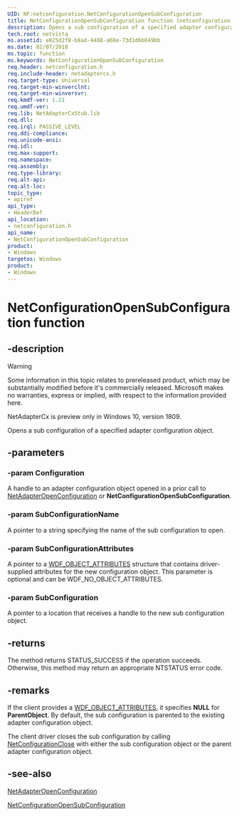 ```yaml
---
UID: NF:netconfiguration.NetConfigurationOpenSubConfiguration
title: NetConfigurationOpenSubConfiguration function (netconfiguration.h)
description: Opens a sub configuration of a specified adapter configuration object.
tech.root: netvista
ms.assetid: e825d2f8-b8ad-4488-a68e-73d1d6b849bb
ms.date: 02/07/2018
ms.topic: function
ms.keywords: NetConfigurationOpenSubConfiguration
req.header: netconfiguration.h
req.include-header: netadaptercx.h
req.target-type: Universal
req.target-min-winverclnt:
req.target-min-winversvr:
req.kmdf-ver: 1.21
req.umdf-ver:
req.lib: NetAdapterCxStub.lib
req.dll:
req.irql: PASSIVE_LEVEL
req.ddi-compliance:
req.unicode-ansi:
req.idl:
req.max-support:
req.namespace:
req.assembly:
req.type-library: 
req.alt-api:
req.alt-loc:
topic_type: 
- apiref
api_type: 
- HeaderDef
api_location:
- netconfiguration.h
api_name: 
- NetConfigurationOpenSubConfiguration
product:
- Windows
targetos: Windows
product:
- Windows
---
```


# NetConfigurationOpenSubConfiguration function


## -description

> [!WARNING]
> Some information in this topic relates to prereleased product, which may be substantially modified before it's commercially released. Microsoft makes no warranties, express or implied, with respect to the information provided here.
>
> NetAdapterCx is preview only in Windows 10, version 1809.

Opens a sub configuration of a specified adapter configuration object.

## -parameters

### -param Configuration
A handle to an adapter configuration object opened in a prior call to [NetAdapterOpenConfiguration](../netadapter/nf-netadapter-netadapteropenconfiguration.md) or **NetConfigurationOpenSubConfiguration**.

### -param SubConfigurationName
A pointer to a string specifying the name of the sub configuration to open.

### -param SubConfigurationAttributes
A pointer to a [WDF_OBJECT_ATTRIBUTES](../wdfobject/ns-wdfobject-_wdf_object_attributes.md) structure that contains driver-supplied attributes for the new configuration object. This parameter is optional and can be WDF_NO_OBJECT_ATTRIBUTES.

### -param SubConfiguration
A pointer to a location that receives a handle to the new sub configuration object.

## -returns
The method returns STATUS_SUCCESS if the operation succeeds. Otherwise, this method may return an appropriate NTSTATUS error code.

## -remarks
If the client provides a [WDF_OBJECT_ATTRIBUTES](../wdfobject/ns-wdfobject-_wdf_object_attributes.md), it specifies **NULL** for **ParentObject**. By default, the sub configuration is parented to the existing adapter configuration object.

The client driver closes the sub configuration by calling [NetConfigurationClose](nf-netconfiguration-netconfigurationclose.md) with either the sub configuration object or the parent adapter configuration object.



## -see-also

[NetAdapterOpenConfiguration](../netadapter/nf-netadapter-netadapteropenconfiguration.md)

[NetConfigurationOpenSubConfiguration](nf-netconfiguration-netconfigurationopensubconfiguration.md)
